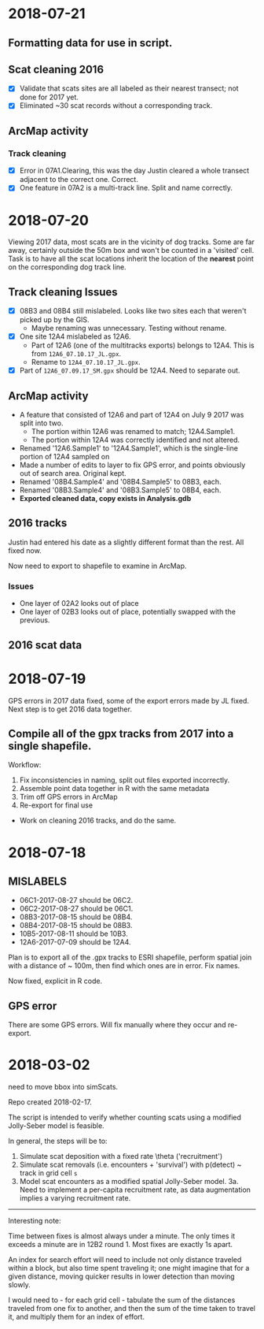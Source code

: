 # 2018-07-21

## Formatting data for use in script.

## Scat cleaning 2016

* [x] Validate that scats sites are all labeled as their nearest transect; not done for 2017 yet.
* [x] Eliminated ~30 scat records without a corresponding track.

## ArcMap activity

### Track cleaning 

* [x] Error in 07A1.Clearing, this was the day Justin cleared a whole transect adjacent to the correct one. Correct.
* [x] One feature in 07A2 is a multi-track line. Split and name correctly.

# 2018-07-20

Viewing 2017 data, most scats are in the vicinity of dog tracks. Some are far away, certainly outside the 50m box and won't be counted in a 'visited' cell. Task is to have all the scat locations inherit the location of the **nearest** point on the corresponding dog track line.

## Track cleaning Issues

* [x] 08B3 and 08B4 still mislabeled. Looks like two sites each that weren't picked up by the GIS.
    * Maybe renaming was unnecessary. Testing without rename.
* [x] One site 12A4 mislabeled as 12A6. 
    * Part of 12A6 (one of the multitracks exports) belongs to 12A4. This is from `12A6_07.10.17_JL.gpx`. 
    * Rename to `12A4_07.10.17_JL.gpx`.
* [x] Part of `12A6_07.09.17_SM.gpx` should be 12A4. Need to separate out.

## ArcMap activity

* A feature that consisted of 12A6 and part of 12A4 on July 9 2017 was split into two. 
    * The portion within 12A6 was renamed to match; 12A4.Sample1.
    * The portion within 12A4 was correctly identified and not altered.
* Renamed '12A6.Sample1' to '12A4.Sample1', which is the single-line portion of 12A4 sampled on 
* Made a number of edits to layer to fix GPS error, and points obviously out of search area. Original kept. 
* Renamed '08B4.Sample4' and '08B4.Sample5' to 08B3, each.
* Renamed '08B3.Sample4' and '08B3.Sample5' to 08B4, each.
* **Exported cleaned data, copy exists in Analysis.gdb**

## 2016 tracks

Justin had entered his date as a slightly different format than the rest. All fixed now. 

Now need to export to shapefile to examine in ArcMap.

### Issues

* One layer of 02A2 looks out of place
* One layer of 02B3 looks out of place, potentially swapped with the previous.

## 2016 scat data

# 2018-07-19

GPS errors in 2017 data fixed, some of the export errors made by JL fixed. Next step is to get 2016 data together.

## Compile all of the gpx tracks from 2017 into a single shapefile. 

Workflow: 

1. Fix inconsistencies in naming, split out files exported incorrectly.
2. Assemble point data together in R with the same metadata
3. Trim off GPS errors in ArcMap
4. Re-export for final use

* Work on cleaning 2016 tracks, and do the same.

# 2018-07-18

## MISLABELS

* 06C1-2017-08-27 should be 06C2. 
* 06C2-2017-08-27 should be 06C1.
* 08B3-2017-08-15 should be 08B4.
* 08B4-2017-08-15 should be 08B3.
* 10B5-2017-08-11 should be 10B3.
* 12A6-2017-07-09 should be 12A4.

Plan is to export all of the .gpx tracks to ESRI shapefile, perform spatial join with a distance of ~ 100m, then find which ones are in error. Fix names.

Now fixed, explicit in R code.

## GPS error

There are some GPS errors. Will fix manually where they occur and re-export.

# 2018-03-02

need to move bbox into simScats.

Repo created 2018-02-17.

The script is intended to verify whether counting scats using a modified Jolly-Seber model is feasible. 

In general, the steps will be to:

1. Simulate scat deposition with a fixed rate \theta ('recruitment')
2. Simulate scat removals (i.e. encounters + 'survival') with p(detect) ~ track in grid cell `s`
3. Model scat encounters as a modified spatial Jolly-Seber model.
3a. Need to implement a per-capita recruitment rate, as data augmentation implies a varying recruitment rate. 

---------

Interesting note:

Time between fixes is almost always under a minute. The only times it exceeds a minute are in 12B2 round 1. Most fixes are exactly 1s apart. 

An index for search effort will need to include not only distance traveled within a block, but also time spent traveling it; one might imagine that for a given distance, moving quicker results in lower detection than moving slowly. 

I would need to - for each grid cell - tabulate the sum of the distances traveled from one fix to another, and then the sum of the time taken to travel it, and multiply them for an index of effort.